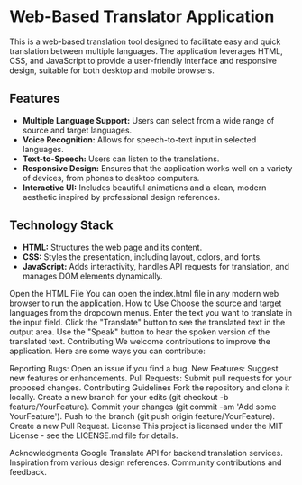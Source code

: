 # Web-Based Translator Application

This is a web-based translation tool designed to facilitate easy and quick translation between multiple languages. The application leverages HTML, CSS, and JavaScript to provide a user-friendly interface and responsive design, suitable for both desktop and mobile browsers.

## Features

- **Multiple Language Support:** Users can select from a wide range of source and target languages.
- **Voice Recognition:** Allows for speech-to-text input in selected languages.
- **Text-to-Speech:** Users can listen to the translations.
- **Responsive Design:** Ensures that the application works well on a variety of devices, from phones to desktop computers.
- **Interactive UI:** Includes beautiful animations and a clean, modern aesthetic inspired by professional design references.

## Technology Stack

- **HTML:** Structures the web page and its content.
- **CSS:** Styles the presentation, including layout, colors, and fonts.
- **JavaScript:** Adds interactivity, handles API requests for translation, and manages DOM elements dynamically.

Open the HTML File
You can open the index.html file in any modern web browser to run the application.
How to Use
Choose the source and target languages from the dropdown menus.
Enter the text you want to translate in the input field.
Click the "Translate" button to see the translated text in the output area.
Use the "Speak" button to hear the spoken version of the translated text.
Contributing
We welcome contributions to improve the application. Here are some ways you can contribute:

Reporting Bugs: Open an issue if you find a bug.
New Features: Suggest new features or enhancements.
Pull Requests: Submit pull requests for your proposed changes.
Contributing Guidelines
Fork the repository and clone it locally.
Create a new branch for your edits (git checkout -b feature/YourFeature).
Commit your changes (git commit -am 'Add some YourFeature').
Push to the branch (git push origin feature/YourFeature).
Create a new Pull Request.
License
This project is licensed under the MIT License - see the LICENSE.md file for details.

Acknowledgments
Google Translate API for backend translation services.
Inspiration from various design references.
Community contributions and feedback.
